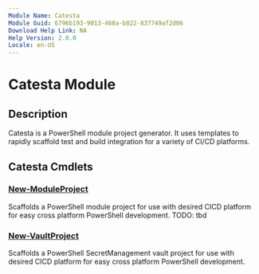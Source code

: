 ```yaml
---
Module Name: Catesta
Module Guid: 6796b193-9013-468a-b022-837749af2d06
Download Help Link: NA
Help Version: 2.0.0
Locale: en-US
---
```


# Catesta Module
## Description
Catesta is a PowerShell module project generator. It uses templates to rapidly scaffold test and build integration for a variety of CI/CD platforms.

## Catesta Cmdlets
### [New-ModuleProject](New-ModuleProject.md)
Scaffolds a PowerShell module project for use with desired CICD platform for easy cross platform PowerShell development.
TODO: tbd

### [New-VaultProject](New-VaultProject.md)
Scaffolds a PowerShell SecretManagement vault project for use with desired CICD platform for easy cross platform PowerShell development.


